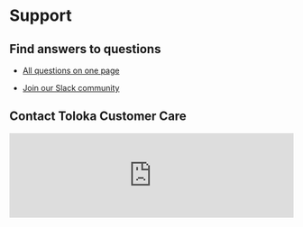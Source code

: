 # Support

## Find answers to questions

- [All questions on one page](troubleshooting.md)

- [Join our Slack community](https://join.slack.com/t/tolokacommunity/shared_invite/zt-sxr745fr-dvfZffzvQTwNXOE0gEqysg)

## Contact Toloka Customer Care

<iframe width="100%" frameborder="0" src="https://forms.yandex.com/surveys/13460895.b14e7083ea92ec27b157232f968e6cb6aedb3685/?lang=en&iframe=1&service=toloka-ai"></iframe>